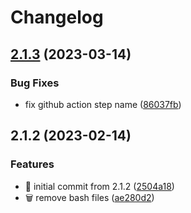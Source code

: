 # Changelog

## [2.1.3](https://github.com/AnzhiZhang/mirai-console-loader-docker/compare/v2.1.2...v2.1.3) (2023-03-14)


### Bug Fixes

* fix github action step name ([86037fb](https://github.com/AnzhiZhang/mirai-console-loader-docker/commit/86037fbc39f9c0374a07e50d70b0c997021e1528))

## 2.1.2 (2023-02-14)


### Features

* 🎉 initial commit from 2.1.2 ([2504a18](https://github.com/AnzhiZhang/mirai-console-loader-docker/commit/2504a181d2ffd9de78551912a7658bd7f477cea0))
* 🗑️ remove bash files ([ae280d2](https://github.com/AnzhiZhang/mirai-console-loader-docker/commit/ae280d25f51f1fb9026a904cac1c05ed9de732ff))
